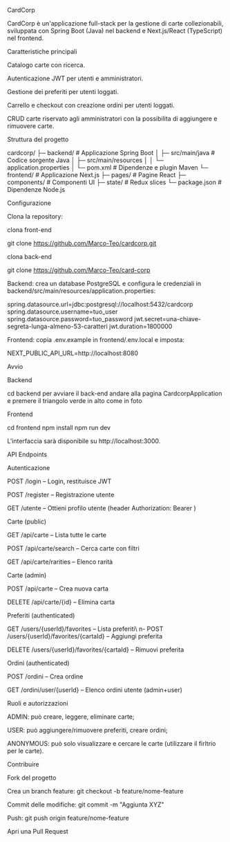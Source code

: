 CardCorp

CardCorp è un'applicazione full-stack per la gestione di carte collezionabili, sviluppata con Spring Boot (Java) nel backend e Next.js/React (TypeScript) nel frontend.

Caratteristiche principali

Catalogo carte con ricerca.

Autenticazione JWT per utenti e amministratori.

Gestione dei preferiti per utenti loggati.

Carrello e checkout con creazione ordini per utenti loggati.

CRUD carte riservato agli amministratori con la possibilita di aggiungere e rimuovere carte.

Struttura del progetto

cardcorp/
├─ backend/             # Applicazione Spring Boot
│   ├─ src/main/java   # Codice sorgente Java
│   ├─ src/main/resources
│   │   └─ application.properties
│   └─ pom.xml         # Dipendenze e plugin Maven
└─ frontend/            # Applicazione Next.js
    ├─ pages/          # Pagine React
    ├─ components/     # Componenti UI
    ├─ state/          # Redux slices
    └─ package.json    # Dipendenze Node.js
    
Configurazione

Clona la repository:

clona front-end 

git clone https://github.com/Marco-Teo/cardcorp.git

clona back-end 

git clone https://github.com/Marco-Teo/card-corp

Backend: crea un database PostgreSQL e configura le credenziali in backend/src/main/resources/application.properties:

spring.datasource.url=jdbc:postgresql://localhost:5432/cardcorp
spring.datasource.username=tuo_user
spring.datasource.password=tuo_password
jwt.secret=una-chiave-segreta-lunga-almeno-53-caratteri
jwt.duration=1800000

Frontend: copia .env.example in frontend/.env.local e imposta:

NEXT_PUBLIC_API_URL=http://localhost:8080

Avvio

Backend

cd backend
per avviare il back-end andare alla pagina CardcorpApplication e premere il triangolo verde in alto come in foto 


Frontend

cd frontend
npm install
npm run dev


L'interfaccia sarà disponibile su http://localhost:3000.

API Endpoints

Autenticazione

POST /login – Login, restituisce JWT

POST /register – Registrazione utente

GET /utente – Ottieni profilo utente (header Authorization: Bearer <token>)

Carte (public)

GET /api/carte – Lista tutte le carte

POST /api/carte/search – Cerca carte con filtri

GET /api/carte/rarities – Elenco rarità

Carte (admin)

POST /api/carte – Crea nuova carta

DELETE /api/carte/{id} – Elimina carta

Preferiti (authenticated)

GET /users/{userId}/favorites – Lista preferiti\ n- POST /users/{userId}/favorites/{cartaId} – Aggiungi preferita

DELETE /users/{userId}/favorites/{cartaId} – Rimuovi preferita

Ordini (authenticated)

POST /ordini – Crea ordine

GET /ordini/user/{userId} – Elenco ordini utente (admin+user)

Ruoli e autorizzazioni

ADMIN: può creare, leggere, eliminare carte;

USER: può aggiungere/rimuovere preferiti, creare ordini;

ANONYMOUS: può solo visualizzare e cercare le carte (utilizzare il firltrio per le carte).

Contribuire

Fork del progetto

Crea un branch feature: git checkout -b feature/nome-feature

Commit delle modifiche: git commit -m "Aggiunta XYZ"

Push: git push origin feature/nome-feature

Apri una Pull Request



